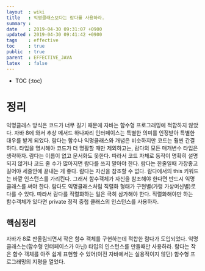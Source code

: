 ```yaml
---
layout  : wiki
title   : 익명클래스보다는 람다를 사용하라.
summary : 
date    : 2019-04-30 09:31:07 +0900
updated : 2019-04-30 09:41:42 +0900
tags    : effective
toc     : true
public  : true
parent  : EFFECTIVE_JAVA
latex   : false
---
```

* TOC
{:toc}

# 정리 
  익명클래스 방식은 코드가 너무 길기 때문에 자바는 함수형 프로그래밍에 적합하지 않았다.
  자바 8에 와서 추상 메서드 하나짜리 인터페이스는 특별한 의미를 인정받아 특별한 대우를 받게 되었다. 람다는 함수나 익명클래스와 개념은 비슷하지만 코드는 훨씬 간결하다.
  타입을 명시해야 코드가 더 명활할 때만 제외하고는, 람다의 모든 매개변수 타입은 생략하자.
  람다는 이름이 없고 문서화도 못한다. 따라서 코드 자체로 동작이 명확히 설명되지 않거나 코드 줄 수가 많아지면 람다를 쓰지 말아야 한다. 람다는 한줄일때 가장좋고 길어야 세줄안에 끝내는 게 좋다.
  람다는 자신을 참조할 수 없다. 람다에서의 this 키워드는 바깥 인스턴스를 가리킨다. 그래서 함수객체가 자신을 참조해야 한다면 반드시 익명 클래스를 써야 한다.
  람다도 익명클래스처럼 직렬화 형태가 구현별(가령 가상머신별)로 다를 수 있다. 따라서 람다를 직렬화하는 일은 극히 삼가해야 한다. 
  직렬화해야만 하는 함수객체가 있다면 private 정적 중첩 클래스의 인스턴스를 사용하자.
  
## 핵심정리
자바가 8로 판올림되면서 작은 함수 객체를 구현하는데 적합한 람다가 도입되었다. 익명클래스는(함수형 인터페이스가 아닌) 타입의 인스턴스를 만들때만 사용하라. 람다는 작은 함수 객체를 아주 쉽게 표현할 수 있어(이전 자바에서는 실용적이지 않던) 함수형 프로그래밍의 지평을 열었다.

